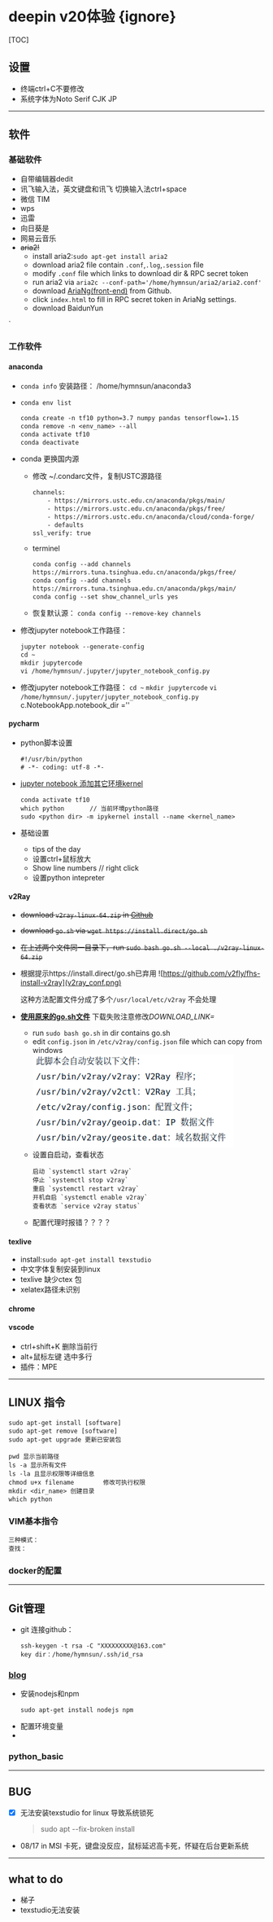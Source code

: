 # deepin v20体验 {ignore}
[TOC]

## 设置
- 终端ctrl+C不要修改
- 系统字体为Noto Serif CJK JP

------
## 软件
### 基础软件
- 自带编辑器dedit
- 讯飞输入法，英文键盘和讯飞 切换输入法ctrl+space
- 微信 TIM
- wps
- 迅雷
- 向日葵是
- 网易云音乐
- ~~aria2!~~
    - install aria2:`sudo apt-get install aria2`
    - download aria2 file contain `.conf`,`.log`,`.session` file
    - modify `.conf` file which links to download dir & RPC secret token
    - run aria2 via `aria2c --conf-path='/home/hymnsun/aria2/aria2.conf'`
    - download [AriaNg(front-end)](https://github.com/mayswind/AriaNg/releases) from Github.
    - click `index.html` to fill in RPC secret token in AriaNg settings.
    - download BaidunYun 

`
### 工作软件
#### anaconda
- `conda info`
    安装路径： /home/hymnsun/anaconda3
- `conda env list`
    ```    
    conda create -n tf10 python=3.7 numpy pandas tensorflow=1.15
    conda remove -n <env_name> --all
    conda activate tf10
    conda deactivate
    ```
- conda 更换国内源

    - 修改 ~/.condarc文件，复制USTC源路径
        ```
        channels:
            - https://mirrors.ustc.edu.cn/anaconda/pkgs/main/
            - https://mirrors.ustc.edu.cn/anaconda/pkgs/free/
            - https://mirrors.ustc.edu.cn/anaconda/cloud/conda-forge/
            - defaults
        ssl_verify: true
        ```
    - terminel
        ```
        conda config --add channels https://mirrors.tuna.tsinghua.edu.cn/anaconda/pkgs/free/
        conda config --add channels https://mirrors.tuna.tsinghua.edu.cn/anaconda/pkgs/main/
        conda config --set show_channel_urls yes
        ```

    - 恢复默认源：
        `conda config --remove-key channels`

- 修改jupyter notebook工作路径：
    ```
    jupyter notebook --generate-config
    cd ~
    mkdir jupytercode
    vi /home/hymnsun/.jupyter/jupyter_notebook_config.py
    ```
- 修改jupyter notebook工作路径：
    `cd ~`
    `mkdir jupytercode`
    `vi /home/hymnsun/.jupyter/jupyter_notebook_config.py`
        c.NotebookApp.notebook_dir =''

#### pycharm
- python脚本设置
    ```
    #!/usr/bin/python
    # -*- coding: utf-8 -*-
    ```

- [jupyter notebook 添加其它环境kernel](https://blog.csdn.net/wyz6666/article/details/83314761)
    ```
    conda activate tf10
    which python       // 当前环境python路径
    sudo <python dir> -m ipykernel install --name <kernel_name>
    ```

- 基础设置
    - tips of the day
    - 设置ctrl+鼠标放大
    - Show line numbers          // right click 
    - 设置python intepreter

#### v2Ray
- ~~download `v2ray-linux-64.zip` in [Github](https://github.com/v2ray/v2ray-core/releases/)~~
- ~~download `go.sh` via `wget https://install.direct/go.sh`~~
- ~~在上述两个文件同一目录下，run `sudo bash go.sh --local ./v2ray-linux-64.zip`~~
- 根据提示https://install.direct/go.sh已弃用
![https://github.com/v2fly/fhs-install-v2ray](v2ray_conf.png)

    这种方法配置文件分成了多个`/usr/local/etc/v2ray` 不会处理
    
- [**使用原来的go.sh文件**](https://www.280i.com/case/7935.html)
    下载失败注意修改*DOWNLOAD_LINK=*
    - run `sudo bash go.sh` in dir contains go.sh
    - edit `config.json` in `/etc/v2ray/config.json` file which can copy from windows
    ![](v2ray_file.png)
    - 设置自启动，查看状态
        ```
        启动 `systemctl start v2ray`
        停止 `systemctl stop v2ray`
        重启 `systemctl restart v2ray`
        开机自启 `systemctl enable v2ray`
        查看状态 `service v2ray status`
        ```
    - 配置代理时报错？？？？

#### texlive
- install:`sudo apt-get install texstudio`
- 中文字体复制安装到linux
- texlive 缺少ctex 包
- xelatex路径未识别

#### chrome
#### vscode
- ctrl+shift+K 删除当前行
- alt+鼠标左键 选中多行
- 插件：MPE
    


--------

## LINUX 指令
    sudo apt-get install [software]
    sudo apt-get remove [software]
    sudo apt-get upgrade 更新已安装包
        
    pwd 显示当前路径
    ls -a 显示所有文件
    ls -la 且显示权限等详细信息
    chmod u+x filename        修改可执行权限
    mkdir <dir_name> 创建目录
    which python


### VIM基本指令
    三种模式：
    查找：
        

### docker的配置

-------------
## Git管理
- git 连接github：
    ```
    ssh-keygen -t rsa -C "XXXXXXXXX@163.com"
    key dir：/home/hymnsun/.ssh/id_rsa
    ```
### [blog](https://blog.csdn.net/Arisstz/article/details/80708851)
- 安装nodejs和npm
    ```
    sudo apt-get install nodejs npm
    ```
- 配置环境变量
- 


### python_basic

-------
## BUG
- [x] 无法安装texstudio for linux 导致系统锁死
    >  sudo apt --fix-broken install

- 08/17 in MSI 卡死，键盘没反应，鼠标延迟高卡死，怀疑在后台更新系统

------
## what to do
- 梯子
- texstudio无法安装
